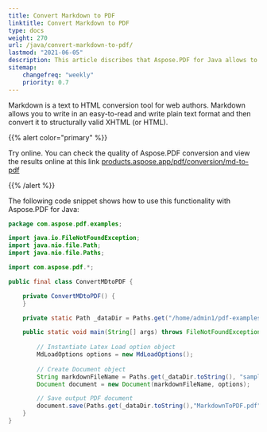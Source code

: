 ```yaml
---
title: Convert Markdown to PDF 
linktitle: Convert Markdown to PDF
type: docs
weight: 270
url: /java/convert-markdown-to-pdf/
lastmod: "2021-06-05"
description: This article discribes that Aspose.PDF for Java allows to create a PDF document based on input Markdown data file.
sitemap:
    changefreq: "weekly"
    priority: 0.7
---
```


Markdown is a text to HTML conversion tool for web authors. Markdown allows you to write in an easy-to-read and write plain text format and then convert it to structurally valid XHTML (or HTML).

{{% alert color="primary" %}}

Try online. You can check the quality of Aspose.PDF conversion and view the results online at this link [products.aspose.app/pdf/conversion/md-to-pdf](https://products.aspose.app/pdf/conversion/md-to-pdf)

{{% /alert %}}

The following code snippet shows how to use this functionality with Aspose.PDF for Java:

```java
package com.aspose.pdf.examples;

import java.io.FileNotFoundException;
import java.nio.file.Path;
import java.nio.file.Paths;

import com.aspose.pdf.*;

public final class ConvertMDtoPDF {

    private ConvertMDtoPDF() {
    }

    private static Path _dataDir = Paths.get("/home/admin1/pdf-examples/Samples");

    public static void main(String[] args) throws FileNotFoundException {
        
        // Instantiate Latex Load option object
        MdLoadOptions options = new MdLoadOptions();
        
        // Create Document object
        String markdownFileName = Paths.get(_dataDir.toString(), "samplefile.md").toString();
        Document document = new Document(markdownFileName, options);

        // Save output PDF document
        document.save(Paths.get(_dataDir.toString(),"MarkdownToPDF.pdf").toString());
    }
}

```
